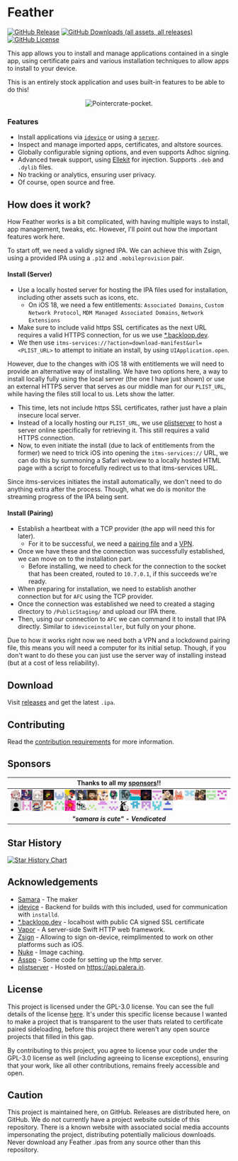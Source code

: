 # Feather

[![GitHub Release](https://img.shields.io/github/v/release/khcrysalis/feather?include_prereleases)](https://github.com/khcrysalis/feather/releases)
[![GitHub Downloads (all assets, all releases)](https://img.shields.io/github/downloads/khcrysalis/feather/total)](https://github.com/khcrysalis/feather/releases)
[![GitHub License](https://img.shields.io/github/license/khcrysalis/feather?color=%23C96FAD)](https://github.com/khcrysalis/feather/blob/main/LICENSE)

This app allows you to install and manage applications contained in a single app, using certificate pairs and various installation techniques to allow apps to install to your device. 

This is an entirely stock application and uses built-in features to be able to do this!

<p align="center"><picture><source media="(prefers-color-scheme: dark)" srcset="Images/Image-dark.png"><source media="(prefers-color-scheme: light)" srcset="Images/Image-light.png"><img alt="Pointercrate-pocket." src="Images/Image-light.png"></picture></p>

### Features
- Install applications via [`idevice`](https://github.com/jkcoxson/idevice) or using a [`server`](https://github.com/vapor/vapor).
- Inspect and manage imported apps, certificates, and altstore sources.
- Globally configurable signing options, and even supports Adhoc signing.
- Advanced tweak support, using [Ellekit](https://github.com/tealbathingsuit/ellekit) for injection. Supports `.deb` and `.dylib` files.
- No tracking or analytics, ensuring user privacy.
- Of course, open source and free.

## How does it work?

How Feather works is a bit complicated, with having multiple ways to install, app management, tweaks, etc. However, I'll point out how the important features work here.

To start off, we need a validly signed IPA. We can achieve this with Zsign, using a provided IPA using a `.p12` and `.mobileprovision` pair.

#### Install (Server)
- Use a locally hosted server for hosting the IPA files used for installation, including other assets such as icons, etc. 
  - On iOS 18, we need a few entitlements: `Associated Domains`, `Custom Network Protocol`, `MDM Managed Associated Domains`, `Network Extensions`
- Make sure to include valid https SSL certificates as the next URL requires a valid HTTPS connection, for us we use [*.backloop.dev](https://backloop.dev/).
- We then use `itms-services://?action=download-manifest&url=<PLIST_URL>` to attempt to initiate an install, by using `UIApplication.open`.

However, due to the changes with iOS 18 with entitlements we will need to provide an alternative way of installing. We have two options here, a way to install locally fully using the local server (the one I have just shown) or use an external HTTPS server that serves as our middle man for our `PLIST_URL`, while having the files still local to us. Lets show the latter.

- This time, lets not include https SSL certificates, rather just have a plain insecure local server.
- Instead of a locally hosting our `PLIST_URL`, we use [plistserver](https://github.com/nekohaxx/plistserver) to host a server online specifically for retrieving it. This still requires a valid HTTPS connection.
- Now, to even initiate the install (due to lack of entitlements from the former) we need to trick iOS into opening the `itms-services://` URL, we can do this by summoning a Safari webview to a locally hosted HTML page with a script to forcefully redirect us to that itms-services URL.

Since itms-services initiates the install automatically, we don't need to do anything extra after the process. Though, what we do is monitor the streaming progress of the IPA being sent.

#### Install (Pairing)
- Establish a heartbeat with a TCP provider (the app will need this for later).
  - For it to be successful, we need a [pairing file](https://github.com/jkcoxson/idevice_pair) and a [VPN](https://apps.apple.com/us/app/stosvpn/id6744003051).
- Once we have these and the connection was successfully established, we can move on to the installation part.
  - Before installing, we need to check for the connection to the socket that has been created, routed to `10.7.0.1`, if this succeeds we're ready.
- When preparing for installation, we need to establish another connection but for `AFC` using the TCP provider.
- Once the connection was established we need to created a staging directory to `/PublicStaging/` and upload our IPA there.
- Then, using our connection to `AFC` we can command it to install that IPA directly. Similar to `ideviceinstaller`, but fully on your phone.

Due to how it works right now we need both a VPN and a lockdownd pairing file, this means you will need a computer for its initial setup. Though, if you don't want to do these you can just use the server way of installing instead (but at a cost of less reliability). 

## Download

Visit [releases](https://github.com/khcrysalis/Feather/releases) and get the latest `.ipa`.

## Contributing

Read the [contribution requirements](./CONTRIBUTING.md) for more information.

## Sponsors

| Thanks to all my [sponsors](https://github.com/sponsors/khcrysalis)!! |
|:-:|
| <img src="https://raw.githubusercontent.com/khcrysalis/github-sponsor-graph/main/graph.png"> |
| _**"samara is cute" - Vendicated**_ |

## Star History

<a href="https://star-history.com/#khcrysalis/feather&Date">
 <picture>
   <source media="(prefers-color-scheme: dark)" srcset="https://api.star-history.com/svg?repos=khcrysalis/feather&type=Date&theme=dark" />
   <source media="(prefers-color-scheme: light)" srcset="https://api.star-history.com/svg?repos=khcrysalis/feather&type=Date" />
   <img alt="Star History Chart" src="https://api.star-history.com/svg?repos=khcrysalis/feather&type=Date" />
 </picture>
</a>

## Acknowledgements

- [Samara](https://github.com/khcrysalis) - The maker
- [idevice](https://github.com/jkcoxson/idevice) - Backend for builds with this included, used for communication with `installd`.
- [*.backloop.dev](https://backloop.dev/) - localhost with public CA signed SSL certificate
- [Vapor](https://github.com/vapor/vapor) - A server-side Swift HTTP web framework.
- [Zsign](https://github.com/zhlynn/zsign) - Allowing to sign on-device, reimplimented to work on other platforms such as iOS.
- [Nuke](https://github.com/kean/Nuke) - Image caching.
- [Asspp](https://github.com/Lakr233/Asspp) - Some code for setting up the http server.
- [plistserver](https://github.com/nekohaxx/plistserver) - Hosted on https://api.palera.in.

## License 

This project is licensed under the GPL-3.0 license. You can see the full details of the license [here](https://github.com/khcrysalis/Feather/blob/main/LICENSE). It's under this specific license because I wanted to make a project that is transparent to the user thats related to certificate paired sideloading, before this project there weren't any open source projects that filled in this gap.

By contributing to this project, you agree to license your code under the GPL-3.0 license as well (including agreeing to license exceptions), ensuring that your work, like all other contributions, remains freely accessible and open.

## Caution

This project is maintained here, on GitHub. Releases are distributed here, on GitHub. We do not currently have a project website outside of this repository. There is a known website with associated social media accounts impersonating the project, distributing potentially malicious downloads. Never download any Feather .ipas from any source other than this repository.
